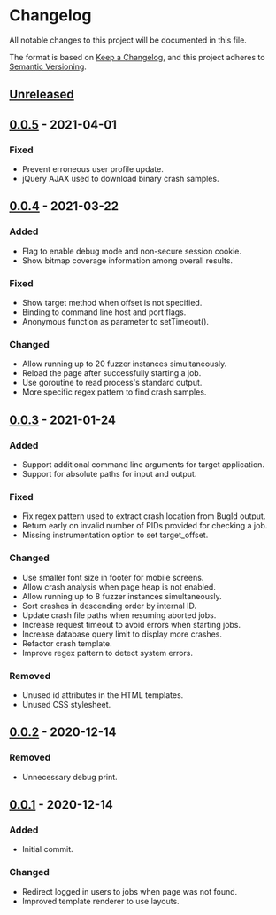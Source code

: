 # Changelog
All notable changes to this project will be documented in this file.

The format is based on [Keep a Changelog](https://keepachangelog.com/en/1.0.0/),
and this project adheres to [Semantic Versioning](https://semver.org/spec/v2.0.0.html).

## [Unreleased]

## [0.0.5] - 2021-04-01
### Fixed
- Prevent erroneous user profile update.
- jQuery AJAX used to download binary crash samples.

## [0.0.4] - 2021-03-22
### Added
- Flag to enable debug mode and non-secure session cookie.
- Show bitmap coverage information among overall results.

### Fixed
- Show target method when offset is not specified.
- Binding to command line host and port flags.
- Anonymous function as parameter to setTimeout().

### Changed
- Allow running up to 20 fuzzer instances simultaneously.
- Reload the page after successfully starting a job.
- Use goroutine to read process's standard output.
- More specific regex pattern to find crash samples.

## [0.0.3] - 2021-01-24
### Added
- Support additional command line arguments for target application.
- Support for absolute paths for input and output.

### Fixed
- Fix regex pattern used to extract crash location from BugId output.
- Return early on invalid number of PIDs provided for checking a job.
- Missing instrumentation option to set target_offset.

### Changed
- Use smaller font size in footer for mobile screens.
- Allow crash analysis when page heap is not enabled.
- Allow running up to 8 fuzzer instances simultaneously.
- Sort crashes in descending order by internal ID.
- Update crash file paths when resuming aborted jobs.
- Increase request timeout to avoid errors when starting jobs.
- Increase database query limit to display more crashes.
- Refactor crash template.
- Improve regex pattern to detect system errors.

### Removed
- Unused id attributes in the HTML templates.
- Unused CSS stylesheet.

## [0.0.2] - 2020-12-14
### Removed
- Unnecessary debug print.

## [0.0.1] - 2020-12-14
### Added
- Initial commit.

### Changed
- Redirect logged in users to jobs when page was not found.
- Improved template renderer to use layouts.

[Unreleased]: https://github.com/sgabe/winaflpet/compare/v0.0.5...HEAD
[0.0.5]: https://github.com/sgabe/winaflpet/releases/tag/v0.0.5
[0.0.4]: https://github.com/sgabe/winaflpet/releases/tag/v0.0.4
[0.0.3]: https://github.com/sgabe/winaflpet/releases/tag/v0.0.3
[0.0.2]: https://github.com/sgabe/winaflpet/releases/tag/v0.0.2
[0.0.1]: https://github.com/sgabe/winaflpet/releases/tag/v0.0.1